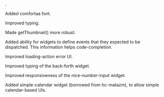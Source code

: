 .

Added comfortaa font.

Improved typing.

Made getThumbnail() more robust.

Added ability for widgets to define events that they expected to be dispatched. This information helps code-completion. 

Improved loading-action error UI.

Improved typing of the back-forth widget.

Improved responsiveness of the nice-number-input widget.

Added simple-calendar widget (borrowed from hc-matazm), to allow simple calendar-based UIs.